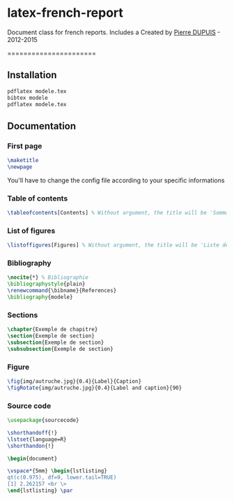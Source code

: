 
latex-french-report
======================

Document class for french reports. Includes a
Created by <a href="https://github.com/pidupuis">Pierre DUPUIS</a> - 2012-2015 <br />

======================




## Installation

```bash
pdflatex modele.tex
bibtex modele
pdflatex modele.tex
```


## Documentation


### First page
```latex
\maketitle
\newpage
```

You'll have to change the config file according to your specific informations

### Table of contents
```latex
\tableofcontents[Contents] % Without argument, the title will be 'Sommaire'
```

### List of figures
```latex
\listoffigures[Figures] % Without argument, the title will be 'Liste des figures'
```

### Bibliography
```latex
\nocite{*} % Bibliographie
\bibliographystyle{plain}
\renewcommand{\bibname}{References}
\bibliography{modele}
```

### Sections
```latex
\chapter{Exemple de chapitre}
\section{Exemple de section}
\subsection{Exemple de section}
\subsubsection{Exemple de section}
```

### Figure
```latex
\fig{img/autruche.jpg}{0.4}{Label}{Caption}
\figRotate{img/autruche.jpg}{0.4}{Label and caption}{90}
```

### Source code
```latex
\usepackage{sourcecode}

\shorthandoff{!}
\lstset{language=R}
\shorthandon{!}

\begin{document}

\vspace*{5mm} \begin{lstlisting}
qt(c(0.975), df=9, lower.tail=TRUE)
[1] 2.262157 <br \>
\end{lstlisting} \par
```
